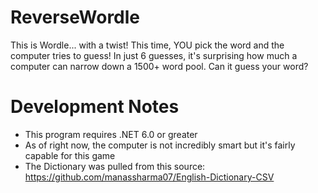 # ReverseWordle
This is Wordle... with a twist! This time, YOU pick the word and the computer tries to guess!
In just 6 guesses, it's surprising how much a computer can narrow down a 1500+ word pool. Can it guess your word?

# Development Notes

* This program requires .NET 6.0 or greater
* As of right now, the computer is not incredibly smart but it's fairly capable for this game
* The Dictionary was pulled from this source: https://github.com/manassharma07/English-Dictionary-CSV

